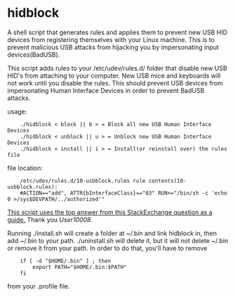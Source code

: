 # hidblock
A shell script that generates rules and applies them to prevent new USB HID 
devices from registering themselves with your Linux machine. This is to prevent 
malicious USB attacks from hijacking you by impersonating input devices(BadUSB).    

This script adds rules to your /etc/udev/rules.d/ folder that disable
new USB HID's from attaching to your computer. New USB mice and keyboards
will not work until you disable the rules. This should prevent USB devices 
from impersonating Human Interface Devices in order to prevent BadUSB attacks.    
 
usage:  

        ./hidblock < block || b > = Block all new USB Human Interface Devices  
        ./hidblock < unblock || u > = Unblock new USB Human Interface Devices  
        ./hidblock < install || i > = Install(or reinstall over) the rules file    

file location:  

        /etc/udev/rules.d/10-usbblock.rules rule contents(10-usbblock.rules):  
        #ACTION=="add", ATTR{bInterfaceClass}=="03" RUN+="/bin/sh -c 'echo 0 >/sys$DEVPATH/../authorized'"    


[This script uses the top answer from this StackExchange question as a guide.](https://security.stackexchange.com/questions/64524/how-to-prevent-badusb-attacks-on-linux-desktop) Thank you *User10008*.  

Running ./install.sh will create a folder at ~/.bin and link hidblock in, then 
add ~/.bin to your path. ./uninstall.sh will delete it, but it will not delete 
~/.bin or remove it from your path. In order to do that, you'll have to remove  

        if [ -d "$HOME/.bin" ] ; then
            export PATH="$HOME/.bin:$PATH"
        fi

from your .profile file.